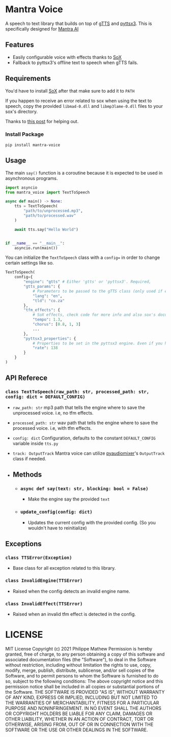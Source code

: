 # Mantra Voice
A speech to text library that builds on top of [gTTS](https://pypi.org/project/gTTS/) and [pyttsx3](https://pypi.org/project/pyttsx3/). This is specifically designed for [Mantra AI](https://github.com/bossauh/mantra-ai)

## Features
- Easily configurable voice with effects thanks to [SoX](http://sox.sourceforge.net/)
- Fallback to pyttsx3's offline text to speech when gTTS fails.

## Requirements
You'd have to install [SoX](http://sox.sourceforge.net/) after that make sure to add it to `PATH`

If you happen to receive an error related to sox when using the text to speech, copy the provided `libmad-0.dll` and `libmp3lame-0.dll` files to your sox's directory.

Thanks to [this post](https://stackoverflow.com/questions/3537155/sox-fail-util-unable-to-load-mad-decoder-library-libmad-function-mad-stream) for helping out.


### Install Package
```
pip install mantra-voice
```

## Usage
The main `say()` function is a coroutine because it is expected to be used in asynchronous programs.
```py
import asyncio
from mantra_voice import TextToSpeech

async def main() -> None:
    tts = TextToSpeech(
        "path/to/unprocessed.mp3",
        "path/to/processed.wav"
    )

    await tts.say("Hello World")


if __name__ == "__main__":
    asyncio.run(main())
```

You can initialize the `TextToSpeech` class with a `config=` in order to change certain settings like so.
```py
TextToSpeech(
    config={
        "engine": "gtts" # Either 'gtts' or 'pyttsx3'. Required,
        "gtts_params": {
            # Parameters to be passed to the gTTS class (only used if engine == "gtts")
            "lang": "en",
            "tld": "co.za"
        },
        "tfm_effects": {
            # SoX effects, check code for more info and also sox's documentation.
            "tempo": 1.3,
            "chorus": [0.8, 1, 3]
            ...
        },
        "pyttsx3_properties": {
            # Properties to be set in the pyttsx3 engine. Even if you have the gtts engine, you might still want to configure this since the say() coroutine will fallback to pyttsx3 if gtts didn't work. i.e, no internet connection
            "rate": 138
        }
    }
)
```

## API Referece
### `class TextToSpeech(raw_path: str, processed_path: str, config: dict = DEFAULT_CONFIG)`
- `raw_path: str` mp3 path that tells the engine where to save the unprocessed voice. i.e, no tfm effects.
- `processed_path: str` wav path that tells the engine where to save the processed voice. i.e, with tfm effects.
- `config: dict` Configuration, defaults to the constant `DEFAULT_CONFIG` variable inside `tts.py`
- `track: OutputTrack` Mantra voice can utilize [pyaudiomixer](https://github.com/bossauh/pyaudiomixer)'s `OutputTrack` class if needed.

- ## Methods
    - ### `async def say(text: str, blocking: bool = False)`
        - Make the engine say the provided `text`
    - ### `update_config(config: dict)`
        - Updates the current config with the provided config. (So you wouldn't have to reinitialize)

## Exceptions
### `class TTSError(Exception)`
- Base class for all exception related to this library.
### `class InvalidEngine(TTSError)`
- Raised when the config detects an invalid engine name.
### `class InvalidEffect(TTSError)`
- Raised when an invalid tfm effect is detected in the config.

# LICENSE
MIT License
Copyright (c) 2021 Philippe Mathew
Permission is hereby granted, free of charge, to any person obtaining a copy
of this software and associated documentation files (the "Software"), to deal
in the Software without restriction, including without limitation the rights
to use, copy, modify, merge, publish, distribute, sublicense, and/or sell
copies of the Software, and to permit persons to whom the Software is
furnished to do so, subject to the following conditions:
The above copyright notice and this permission notice shall be included in all
copies or substantial portions of the Software.
THE SOFTWARE IS PROVIDED "AS IS", WITHOUT WARRANTY OF ANY KIND, EXPRESS OR
IMPLIED, INCLUDING BUT NOT LIMITED TO THE WARRANTIES OF MERCHANTABILITY,
FITNESS FOR A PARTICULAR PURPOSE AND NONINFRINGEMENT. IN NO EVENT SHALL THE
AUTHORS OR COPYRIGHT HOLDERS BE LIABLE FOR ANY CLAIM, DAMAGES OR OTHER
LIABILITY, WHETHER IN AN ACTION OF CONTRACT, TORT OR OTHERWISE, ARISING FROM,
OUT OF OR IN CONNECTION WITH THE SOFTWARE OR THE USE OR OTHER DEALINGS IN THE
SOFTWARE.
